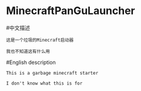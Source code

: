 # MinecraftPanGuLauncher
#中文描述
    
    这是一个垃圾的Minecraft启动器
    
    我也不知道这有什么用
#English description
    
    This is a garbage minecraft starter
    
    I don't know what this is for
